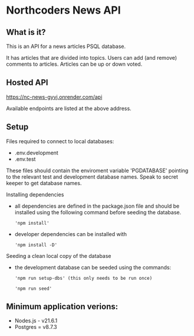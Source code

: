 # Northcoders News API

## What is it?
This is an API for a news articles PSQL database.

It has articles that are divided into topics. 
Users can add (and remove) comments to articles.
Articles can be up or down voted.


## Hosted API
https://nc-news-gyvj.onrender.com/api

Available endpoints are listed at the above address.

## Setup 
Files required to connect to local databases:
- .env.development
- .env.test

These files should contain the enviroment variable 'PGDATABASE' pointing to the relevant test and development database names. Speak to secret keeper to get database names.

Installing dependencies

- all dependencies are defined in the package.json file and should be installed using the following command before seeding the database.

      'npm install' 
- developer dependencies can be installed with

      'npm install -D'

Seeding a clean local copy of the database
- the development database can be seeded using the commands:

      'npm run setup-dbs' (this only needs to be run once)

      'npm run seed'


## Minimum application verions:
- Nodes.js - v21.6.1
- Postgres = v8.7.3
